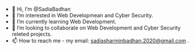 - 👋 Hi, I’m @SadiaBadhan
- 👀 I’m interested in Web Developmean and Cyber Security.
- 🌱 I’m currently learning Web Development.
- 💞️ I’m looking to collaborate on Web Development and Cyber Security releted projects.
- 📫 How to reach me - my email: sadiasharminbadhan.2020@gmail.com .

<!---
SadiaBadhan/SadiaBadhan is a ✨ special ✨ repository because its `README.md` (this file) appears on your GitHub profile.
You can click the Preview link to take a look at your changes.
--->
